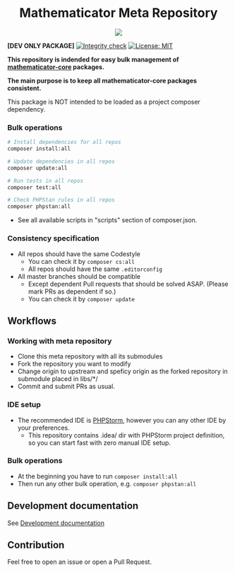 <h1 align="center">
    Mathematicator Meta Repository
</h1>

<p align="center">
    <a href="https://mathematicator.com" target="_blank">
        <img src="https://avatars3.githubusercontent.com/u/44620375?s=100&v=4">
    </a>
</p>

**[DEV ONLY PACKAGE]**
[![Integrity check](https://github.com/mathematicator-core/meta/workflows/Integrity%20check/badge.svg)](https://github.com/mathematicator-core/meta/actions?query=workflow%3A%22Integrity+check%22)
[![License: MIT](https://img.shields.io/badge/License-MIT-brightgreen.svg)](./LICENSE)


**This repository is indended for easy bulk management of
[mathematicator-core](https://github.com/mathematicator-core) packages.**

**The main purpose is to keep all mathematicator-core packages
consistent.**

This package is NOT intended to be loaded as a project
composer dependency.

### Bulk operations

```bash
# Install dependencies for all repos
composer install:all

# Update dependencies in all repos
composer update:all

# Run tests in all repos
composer test:all

# Check PHPStan rules in all repos
composer phpstan:all
````

- See all available scripts in "scripts" section of composer.json.

### Consistency specification

- All repos should have the same Codestyle
    - You can check it by `composer cs:all`
    - All repos should have the same `.editorconfig`
- All master branches should be compatible
    - Except dependent Pull requests that should be solved ASAP.
    (Please mark PRs as dependent if so.)
    - You can check it by `composer update`

## Workflows

### Working with meta repository
- Clone this meta repository with all its submodules
- Fork the repository you want to modify
- Change origin to upstream and speficy origin as the forked repository
in submodule placed in libs/*/
- Commit and submit PRs as usual.

### IDE setup
- The recommended IDE is [PHPStorm](https://www.jetbrains.com/phpstorm/),
however you can any other IDE by your preferences.
    - This repository contains .idea/ dir with PHPStorm project definition,
    so you can start fast with zero manual IDE setup.

### Bulk operations
- At the beginning you have to run `composer install:all`
- Then run any other bulk operation, e.g. `composer phpstan:all`

## Development documentation

See [Development documentation](docs/dev.md)

## Contribution

Feel free to open an issue or open a Pull Request.
